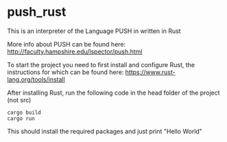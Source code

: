 # push_rust
This is an interpreter of the Language PUSH in written in Rust

More info about PUSH can be found here: http://faculty.hampshire.edu/lspector/push.html

To start the project you need to first install and configure Rust, the instructions for which can be found here: https://www.rust-lang.org/tools/install

After installing Rust, run the following code in the head folder of the project (not src)

```
cargo build
cargo run
```

This should install the required packages and just print "Hello World"

